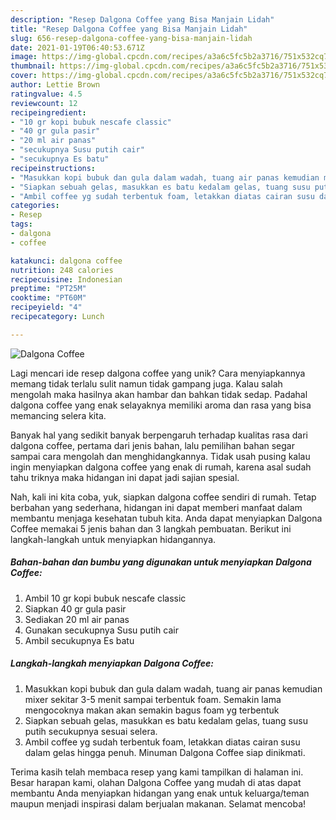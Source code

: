 ```yaml
---
description: "Resep Dalgona Coffee yang Bisa Manjain Lidah"
title: "Resep Dalgona Coffee yang Bisa Manjain Lidah"
slug: 656-resep-dalgona-coffee-yang-bisa-manjain-lidah
date: 2021-01-19T06:40:53.671Z
image: https://img-global.cpcdn.com/recipes/a3a6c5fc5b2a3716/751x532cq70/dalgona-coffee-foto-resep-utama.jpg
thumbnail: https://img-global.cpcdn.com/recipes/a3a6c5fc5b2a3716/751x532cq70/dalgona-coffee-foto-resep-utama.jpg
cover: https://img-global.cpcdn.com/recipes/a3a6c5fc5b2a3716/751x532cq70/dalgona-coffee-foto-resep-utama.jpg
author: Lettie Brown
ratingvalue: 4.5
reviewcount: 12
recipeingredient:
- "10 gr kopi bubuk nescafe classic"
- "40 gr gula pasir"
- "20 ml air panas"
- "secukupnya Susu putih cair"
- "secukupnya Es batu"
recipeinstructions:
- "Masukkan kopi bubuk dan gula dalam wadah, tuang air panas kemudian mixer sekitar 3-5 menit sampai terbentuk foam. Semakin lama mengocoknya makan akan semakin bagus foam yg terbentuk"
- "Siapkan sebuah gelas, masukkan es batu kedalam gelas, tuang susu putih secukupnya sesuai selera."
- "Ambil coffee yg sudah terbentuk foam, letakkan diatas cairan susu dalam gelas hingga penuh. Minuman Dalgona Coffee siap dinikmati."
categories:
- Resep
tags:
- dalgona
- coffee

katakunci: dalgona coffee 
nutrition: 248 calories
recipecuisine: Indonesian
preptime: "PT25M"
cooktime: "PT60M"
recipeyield: "4"
recipecategory: Lunch

---
```



![Dalgona Coffee](https://img-global.cpcdn.com/recipes/a3a6c5fc5b2a3716/751x532cq70/dalgona-coffee-foto-resep-utama.jpg)

Lagi mencari ide resep dalgona coffee yang unik? Cara menyiapkannya memang tidak terlalu sulit namun tidak gampang juga. Kalau salah mengolah maka hasilnya akan hambar dan bahkan tidak sedap. Padahal dalgona coffee yang enak selayaknya memiliki aroma dan rasa yang bisa memancing selera kita.



Banyak hal yang sedikit banyak berpengaruh terhadap kualitas rasa dari dalgona coffee, pertama dari jenis bahan, lalu pemilihan bahan segar sampai cara mengolah dan menghidangkannya. Tidak usah pusing kalau ingin menyiapkan dalgona coffee yang enak di rumah, karena asal sudah tahu triknya maka hidangan ini dapat jadi sajian spesial.


Nah, kali ini kita coba, yuk, siapkan dalgona coffee sendiri di rumah. Tetap berbahan yang sederhana, hidangan ini dapat memberi manfaat dalam membantu menjaga kesehatan tubuh kita. Anda dapat menyiapkan Dalgona Coffee memakai 5 jenis bahan dan 3 langkah pembuatan. Berikut ini langkah-langkah untuk menyiapkan hidangannya.

<!--inarticleads1-->

##### Bahan-bahan dan bumbu yang digunakan untuk menyiapkan Dalgona Coffee:

1. Ambil 10 gr kopi bubuk nescafe classic
1. Siapkan 40 gr gula pasir
1. Sediakan 20 ml air panas
1. Gunakan secukupnya Susu putih cair
1. Ambil secukupnya Es batu




<!--inarticleads2-->

##### Langkah-langkah menyiapkan Dalgona Coffee:

1. Masukkan kopi bubuk dan gula dalam wadah, tuang air panas kemudian mixer sekitar 3-5 menit sampai terbentuk foam. Semakin lama mengocoknya makan akan semakin bagus foam yg terbentuk
1. Siapkan sebuah gelas, masukkan es batu kedalam gelas, tuang susu putih secukupnya sesuai selera.
1. Ambil coffee yg sudah terbentuk foam, letakkan diatas cairan susu dalam gelas hingga penuh. Minuman Dalgona Coffee siap dinikmati.




Terima kasih telah membaca resep yang kami tampilkan di halaman ini. Besar harapan kami, olahan Dalgona Coffee yang mudah di atas dapat membantu Anda menyiapkan hidangan yang enak untuk keluarga/teman maupun menjadi inspirasi dalam berjualan makanan. Selamat mencoba!
